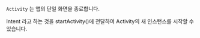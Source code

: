 
`Activity` 는 앱의 단일 화면을 종료합니다.

Intent 라고 하는 것을 startActivity()에 전달하여 Activity의 새 인스턴스를 시작할 수 있습니다.
